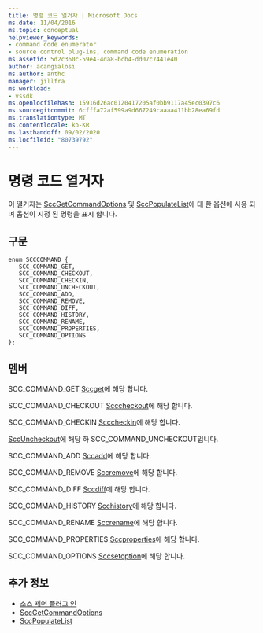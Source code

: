 ```yaml
---
title: 명령 코드 열거자 | Microsoft Docs
ms.date: 11/04/2016
ms.topic: conceptual
helpviewer_keywords:
- command code enumerator
- source control plug-ins, command code enumeration
ms.assetid: 5d2c360c-59e4-4da8-bcb4-dd07c7441e40
author: acangialosi
ms.author: anthc
manager: jillfra
ms.workload:
- vssdk
ms.openlocfilehash: 15916d26ac0120417205af0bb9117a45ec0397c6
ms.sourcegitcommit: 6cfffa72af599a9d667249caaaa411bb28ea69fd
ms.translationtype: MT
ms.contentlocale: ko-KR
ms.lasthandoff: 09/02/2020
ms.locfileid: "80739792"
---
```

# <a name="command-code-enumerator"></a>명령 코드 열거자
이 열거자는 [SccGetCommandOptions](../extensibility/sccgetcommandoptions-function.md) 및 [SccPopulateList](../extensibility/sccpopulatelist-function.md)에 대 한 옵션에 사용 되며 옵션이 지정 된 명령을 표시 합니다.

## <a name="syntax"></a>구문

```
enum SCCCOMMAND {
   SCC_COMMAND_GET,
   SCC_COMMAND_CHECKOUT,
   SCC_COMMAND_CHECKIN,
   SCC_COMMAND_UNCHECKOUT,
   SCC_COMMAND_ADD,
   SCC_COMMAND_REMOVE,
   SCC_COMMAND_DIFF,
   SCC_COMMAND_HISTORY,
   SCC_COMMAND_RENAME,
   SCC_COMMAND_PROPERTIES,
   SCC_COMMAND_OPTIONS
};
```

## <a name="members"></a>멤버
SCC_COMMAND_GET [Sccget](../extensibility/sccget-function.md)에 해당 합니다.

SCC_COMMAND_CHECKOUT [Scccheckout](../extensibility/scccheckout-function.md)에 해당 합니다.

SCC_COMMAND_CHECKIN [Scccheckin](../extensibility/scccheckin-function.md)에 해당 합니다.

[SccUncheckout](../extensibility/sccuncheckout-function.md)에 해당 하 SCC_COMMAND_UNCHECKOUT입니다.

SCC_COMMAND_ADD [Sccadd](../extensibility/sccadd-function.md)에 해당 합니다.

SCC_COMMAND_REMOVE [Sccremove](../extensibility/sccremove-function.md)에 해당 합니다.

SCC_COMMAND_DIFF [Sccdiff](../extensibility/sccdiff-function.md)에 해당 합니다.

SCC_COMMAND_HISTORY [Scchistory](../extensibility/scchistory-function.md)에 해당 합니다.

SCC_COMMAND_RENAME [Sccrename](../extensibility/sccrename-function.md)에 해당 합니다.

SCC_COMMAND_PROPERTIES [Sccproperties](../extensibility/sccproperties-function.md)에 해당 합니다.

SCC_COMMAND_OPTIONS [Sccsetoption](../extensibility/sccsetoption-function.md)에 해당 합니다.

## <a name="see-also"></a>추가 정보
- [소스 제어 플러그 인](../extensibility/source-control-plug-ins.md)
- [SccGetCommandOptions](../extensibility/sccgetcommandoptions-function.md)
- [SccPopulateList](../extensibility/sccpopulatelist-function.md)
